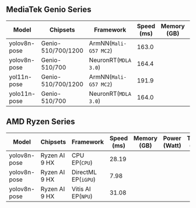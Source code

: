 ## MediaTek Genio Series
  
  | Model   |     Chipsets          |    Framework                |    Speed (ms) |   Memory (GB) |  Power (Watt) |     Temp (°C)    |
  |---------|-----------------------|-----------------------------|---------------|---------------|---------------|------------------|
  | yolov8n-pose  |  Genio-510/700/1200 | ArmNN(`Mali-G57 MC2`)       | 163.0   |           |               |                  |
  | yolov8n-pose  |  Genio-510/700      | NeuronRT(`MDLA 3.0`)        | 164.4   |           |               |                  |
  | yol11n-pose  |  Genio-510/700/1200  | ArmNN(`Mali-G57 MC2`)       | 191.9   |           |               |                  |
  | yolo11n-pose  |  Genio-510/700      | NeuronRT(`MDLA 3.0`)        | 164.0   |           |               |                  |

  ## AMD Ryzen Series

  | Model   |     Chipsets      |    Framework         |    Speed (ms) |   Memory (GB) |  Power (Watt) |     Temp (°C)    |
  |---------|-------------------|----------------------|---------------|---------------|---------------|------------------|
  | yolov8n-pose  |  Ryzen AI 9 HX   | CPU EP(`CPU`)   |  28.19        |               |               |                  |
  | yolov8n-pose  |  Ryzen AI 9 HX   | DirectML EP(`iGPU`)      |  7.98         |               |               |                  |
  | yolov8n-pose  |  Ryzen AI 9 HX   | Vitis AI EP(`NPU`)       |  31.08        |               |               |                  |
